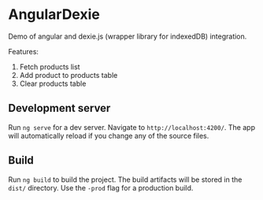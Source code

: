 # AngularDexie

Demo of angular and dexie.js (wrapper library for indexedDB) integration.

Features:
1. Fetch products list
2. Add product to products table
3. Clear products table

## Development server

Run `ng serve` for a dev server. Navigate to `http://localhost:4200/`. The app will automatically reload if you change any of the source files.

## Build

Run `ng build` to build the project. The build artifacts will be stored in the `dist/` directory. Use the `-prod` flag for a production build.
